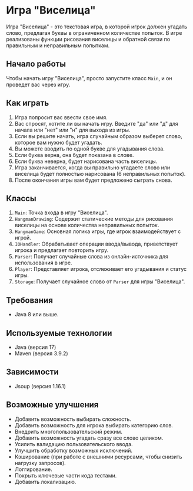 # Игра "Виселица"

Игра "Виселица" - это текстовая игра, в которой игрок должен угадать слово, предлагая буквы в ограниченном количестве попыток. В игре реализованы функции рисования виселицы и обратной связи по правильным и неправильным попыткам.

## Начало работы

Чтобы начать игру "Виселица", просто запустите класс `Main`, и он проведет вас через игру.

## Как играть

1. Игра попросит вас ввести свое имя.
2. Вас спросят, хотите ли вы начать игру. Введите "да" или "д" для начала или "нет" или "н" для выхода из игры.
3. Если вы решите начать, игра случайным образом выберет слово, которое вам нужно будет угадать.
4. Вы можете вводить по одной букве для угадывания слова.
5. Если буква верна, она будет показана в слове.
6. Если буква неверна, будет нарисована часть виселицы.
7. Игра заканчивается, когда вы правильно угадаете слово или виселица будет полностью нарисована (6 неправильных попыток).
8. После окончания игры вам будет предложено сыграть снова.

## Классы

1. `Main`: Точка входа в игру "Виселица".
2. `HangmanDrawing`: Содержит статические методы для рисования виселицы на основе количества неправильных попыток.
3. `HangmanGame`: Основная логика игры, где игрок взаимодействует с игрой.
4. `IOHandler`: Обрабатывает операции ввода/вывода, приветствует игрока и предлагает повторить игру.
5. `Parser`: Получает случайные слова из онлайн-источника для использования в игре.
6. `Player`: Представляет игрока, отслеживает его угадывания и статус игры.
7. `Storage`: Получает случайное слово от `Parser` для игры "Виселица".

## Требования

- Java 8 или выше.

## Используемые технологии

- Java (версия 17)
- Maven (версия 3.9.2)

## Зависимости

- Jsoup (версия 1.16.1)

## Возможные улучшения

- Добавить возможность выбирать сложность.
- Добавить возможность для игрока выбирать категорию слов.
- Внедрить многопользовательский режим.
- Добавить возможность угадать сразу все слово целиком.
- Усилить валидацию пользовательского ввода.
- Улучшить обработку возможных исключений.
- Кэширование (при работе с внешними ресурсами, чтобы снизить нагрузку запросов).
- Логгирование.
- Покрыть ключевые части кода тестами.
- Добавить локализацию.
